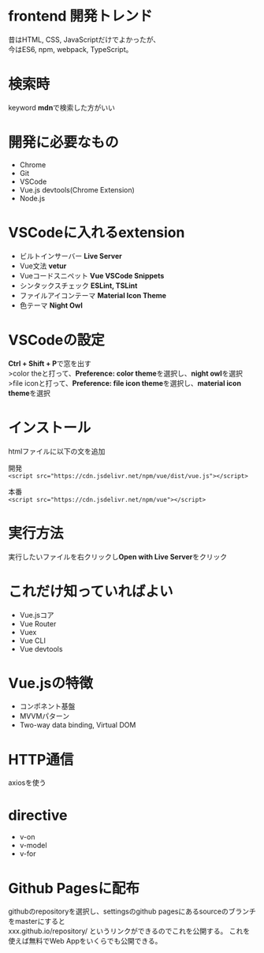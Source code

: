 # frontend 開発トレンド
昔はHTML, CSS, JavaScriptだけでよかったが、  
今はES6, npm, webpack, TypeScript。

# 検索時
keyword **mdn**で検索した方がいい

# 開発に必要なもの
- Chrome
- Git
- VSCode
- Vue.js devtools(Chrome Extension)
- Node.js

# VSCodeに入れるextension
- ビルトインサーバー **Live Server**
- Vue文法 **vetur**
- Vueコードスニペット **Vue VSCode Snippets**
- シンタックスチェック **ESLint, TSLint**
- ファイルアイコンテーマ **Material Icon Theme**
- 色テーマ **Night Owl**

# VSCodeの設定
**Ctrl + Shift + P**で窓を出す  
\>color theと打って、**Preference: color theme**を選択し、**night owl**を選択  
\>file iconと打って、**Preference: file icon theme**を選択し、**material icon theme**を選択

# インストール
htmlファイルに以下の文を追加

開発  
```<script src="https://cdn.jsdelivr.net/npm/vue/dist/vue.js"></script>```

本番  
```<script src="https://cdn.jsdelivr.net/npm/vue"></script>```

# 実行方法
実行したいファイルを右クリックし**Open with Live Server**をクリック

# これだけ知っていればよい
- Vue.jsコア
- Vue Router
- Vuex
- Vue CLI
- Vue devtools

# Vue.jsの特徴
- コンポネント基盤
- MVVMパターン
- Two-way data binding, Virtual DOM

# HTTP通信
axiosを使う

# directive
- v-on
- v-model
- v-for

# Github Pagesに配布
githubのrepositoryを選択し、settingsのgithub pagesにあるsourceのブランチをmasterにすると  
xxx.github.io/repository/ というリンクができるのでこれを公開する。
これを使えば無料でWeb Appをいくらでも公開できる。
